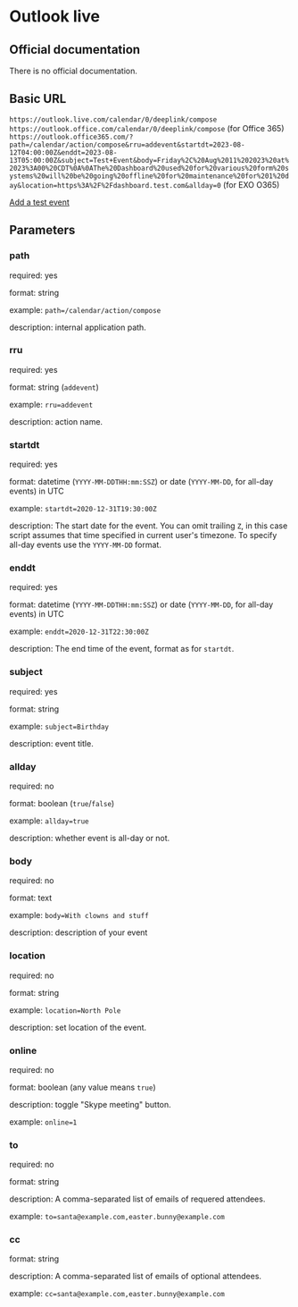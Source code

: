 # Outlook live

## Official documentation
There is no official documentation.

## Basic URL
`https://outlook.live.com/calendar/0/deeplink/compose`
`https://outlook.office.com/calendar/0/deeplink/compose` (for Office 365)
`https://outlook.office365.com/?path=/calendar/action/compose&rru=addevent&startdt=2023-08-12T04:00:00Z&enddt=2023-08-13T05:00:00Z&subject=Test+Event&body=Friday%2C%20Aug%2011%202023%20at%2023%3A00%20CDT%0A%0AThe%20Dashboard%20used%20for%20various%20form%20systems%20will%20be%20going%20offline%20for%20maintenance%20for%201%20day&location=https%3A%2F%2Fdashboard.test.com&allday=0` (for EXO O365)

[Add a test event](https://outlook.live.com/calendar/0/deeplink/compose?path=/calendar/action/compose&rru=addevent&startdt=2020-12-31T19:30:00Z&enddt=2020-12-31T22:30:00Z&subject=Birthday&body=With%20clowns%20and%20stuff&location=North%20Pole)

## Parameters

### path
required: yes

format: string

example: `path=/calendar/action/compose`

description: internal application path.

### rru
required: yes

format: string (`addevent`)

example: `rru=addevent`

description: action name.

### startdt
required: yes

format: datetime (`YYYY-MM-DDTHH:mm:SSZ`) or date (`YYYY-MM-DD`, for all-day events) in UTC

example: `startdt=2020-12-31T19:30:00Z`

description: The start date for the event.
You can omit trailing `Z`, in this case script assumes that time specified in current user's timezone. 
To specify all-day events use the `YYYY-MM-DD` format.

### enddt
required: yes

format: datetime (`YYYY-MM-DDTHH:mm:SSZ`) or date (`YYYY-MM-DD`, for all-day events) in UTC

example: `enddt=2020-12-31T22:30:00Z`

description: The end time of the event, format as for `startdt`.

### subject
required: yes

format: string

example: `subject=Birthday`

description: event title.

### allday
required: no

format: boolean (`true`/`false`)

example: `allday=true`

description: whether event is all-day or not.

### body
required: no

format: text

example: `body=With clowns and stuff`

description: description of your event

### location
required: no

format: string

example: `location=North Pole`

description: set location of the event.

### online
required: no

format: boolean (any value means `true`)

description: toggle "Skype meeting" button.

example: `online=1`

### to
required: no

format: string

description: A comma-separated list of emails of requered attendees.

example: `to=santa@example.com,easter.bunny@example.com` 

### cc
format: string

description: A comma-separated list of emails of optional attendees.

example: `cc=santa@example.com,easter.bunny@example.com` 
 
